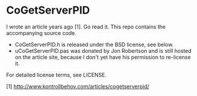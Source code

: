 CoGetServerPID
==============

I wrote an article years ago [1]. Go read it. This repo contains the accompanying source code.

* CoGetServerPID.h is released under the BSD license, see below.
* uCoGetServerPID.pas was donated by Jon Robertson and is still hosted on the article site, because I don't yet have his permission to re-license it.

For detailed license terms, see LICENSE.

[1] http://www.kontrollbehov.com/articles/cogetserverpid/